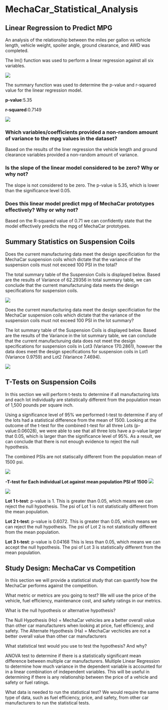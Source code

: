 # MechaCar_Statistical_Analysis

## Linear Regression to Predict MPG

An analysis of the relationship between the miles per gallon vs vehicle length, vehicle weight, spoiler angle, ground clearance, and AWD was completed. 

The lm() function was used to perform a linear regression against all six variables. 

![](Images//lm.jpg)

The summary function was used to determine the p-value and r-squared value for the linear regression model.

**p-value**:5.35

**r-squared**:0.7149

![](Images//summary.jpg)


### Which variables/coefficients provided a non-random amount of variance to the mpg values in the dataset?
Based on the results of the liner regression the vehicle length and ground clearance variables provided a non-random amount of variance.

### Is the slope of the linear model considered to be zero? Why or why not?
The slope is not considered to be zero. The p-value is 5.35, which is lower than the significance level 0.05.

### Does this linear model predict mpg of MechaCar prototypes effectively? Why or why not? 
Based on the R-squared value of 0.71 we can confidently state that the model effectively predicts the mpg of MechaCar prototypes. 

## Summary Statistics on Suspension Coils

Does the current manufacturing data meet the design specificiation for the MechaCar suspension coils which dictate that the variance of the suspension coils must not exceed 100 PSI in the total?

The total summary table of the Suspension Coils is displayed below. Based are the results of Variance of 62.29356 in total summary table, we can conclude that the current manufacturuing data meets the design specifications for suspension coils. 


![](Images//total_summary.jpg)

Does the current manufacturing data meet the design specificiation for the MechaCar suspension coils which dictate that the variance of the suspension coils must not exceed 100 PSI in the lot summary?

The lot summary table of the Suspension Coils is displayed below. Based are the results of the Variance in the lot summary table, we can conclude that the current manufacturuing data does not meet the design specifications for suspension coils in Lot3 (Variance 170.2861), however the data does meet the design specifications for suspension coils in Lot1 (Variance 0.9759)  and Lot2 (Variance 7.4694). 

![](Images//lot_summary.jpg)

## T-Tests on Suspension Coils

In this section we will perform t-tests to determine if all manufacturing lots and each lot individually are statistically different from the population mean of 1,500 pounds per square inch.

Using  a significance level of 95% we performed t-test to determine if any of the lots had a statistical difference from the mean of 1500. Looking at the outcome of the t-test for the combined t-test for all three Lots (p-value:0.06028), we were able to see that all three lots have a p-value larger that 0.05, which is larger than the significance level of 95%. As a result, we can conclude that there is not enough evidence to reject the null hypothesis. 

The combined PSIs are not statiscally different from the population mean of 1500 psi. 

![](Images//ttest.jpg)


**-T-test for Each individual Lot against mean population PSI of 1500**
![](Images//ttest_lot1.jpg)

![](Images//ttest_lot2.jpg)

**Lot 1 t-test**:  p-value is 1. This is greater than 0.05, which means we can reject the null hypothesis. The psi of Lot 1 is not statistically different from the mean population. 

**Lot 2 t-test**:  p-value is 0.6072. This is greater than 0.05, which means we can reject the null hypothesis. The psi of Lot 2 is not statistically different from the mean population. 

**Lot 3 t-test**:  p-value is 0.04168 This is less than 0.05, which means we can accept the null hypothesis. The psi of Lot 3 is statistically different from the mean population. 

## Study Design: MechaCar vs Competition

In this section we will provide a statistical study that can quantify how the MechaCar performs against the competition.

What metric or metrics are you going to test?
We will use the price of the vehicle, fuel efficiency, maintenance cost, and safety ratings in our metrics. 

What is the null hypothesis or alternative hypothesis?

The Null Hypothesis (Ho) = MechaCar vehicles are a better overall value than other car manufacturers when looking at price, fuel efficiency,  and safety. 
The Alternate Hypothesis (Ha) = MechaCar vechicles are not a better overall value than other car manufacturers

What statistical test would you use to test the hypothesis? And why? 

ANOVA test to determine if there is a statistically significant mean difference between multiple car manufacturers. 
Multiple Linear Regression to  determine how much variance in the dependent variable is accounted for in a linear
combination of independent variables. This will be useful in determining if there is any relationship between the price of a vehicle and safety or fuel ratings. 


What data is needed to run the statistical test?
We would require the same type of data, such as fuel efficiency, price, and safety, from other car manufacturers to run the statistical tests. 
